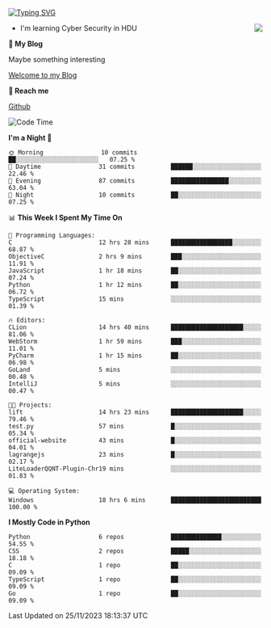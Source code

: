 [![Typing SVG](https://readme-typing-svg.herokuapp.com?font=Fira+Code&pause=1000&random=false&width=450&height=60&lines=Hello+%F0%9F%91%8B%F0%9F%8F%BB;I'm+JBNRZ)](https://git.io/typing-svg)

<a href="#">
  <img align="right" src="https://github-readme-stats.vercel.app/api?username=JBNRZ&show_icons=true&bg_color=15,f2f7fd,E0EAFC" />
</a>

- I'm learning Cyber Security in HDU

 **🌱 My Blog**

Maybe something interesting

[Welcome to my Blog](https://jbnrz.com.cn/)

 **💬 Reach me** 

[Github](https://github.com/JBNRZ)


<!--START_SECTION:waka-->
![Code Time](http://img.shields.io/badge/Code%20Time-115%20hrs%2042%20mins-blue)

**I'm a Night 🦉** 

```text
🌞 Morning                10 commits          ██░░░░░░░░░░░░░░░░░░░░░░░   07.25 % 
🌆 Daytime                31 commits          ██████░░░░░░░░░░░░░░░░░░░   22.46 % 
🌃 Evening                87 commits          ████████████████░░░░░░░░░   63.04 % 
🌙 Night                  10 commits          ██░░░░░░░░░░░░░░░░░░░░░░░   07.25 % 
```


📊 **This Week I Spent My Time On** 

```text
💬 Programming Languages: 
C                        12 hrs 28 mins      █████████████████░░░░░░░░   68.87 % 
ObjectiveC               2 hrs 9 mins        ███░░░░░░░░░░░░░░░░░░░░░░   11.91 % 
JavaScript               1 hr 18 mins        ██░░░░░░░░░░░░░░░░░░░░░░░   07.24 % 
Python                   1 hr 12 mins        ██░░░░░░░░░░░░░░░░░░░░░░░   06.72 % 
TypeScript               15 mins             ░░░░░░░░░░░░░░░░░░░░░░░░░   01.39 % 

🔥 Editors: 
CLion                    14 hrs 40 mins      ████████████████████░░░░░   81.06 % 
WebStorm                 1 hr 59 mins        ███░░░░░░░░░░░░░░░░░░░░░░   11.01 % 
PyCharm                  1 hr 15 mins        ██░░░░░░░░░░░░░░░░░░░░░░░   06.98 % 
GoLand                   5 mins              ░░░░░░░░░░░░░░░░░░░░░░░░░   00.48 % 
IntelliJ                 5 mins              ░░░░░░░░░░░░░░░░░░░░░░░░░   00.47 % 

🐱‍💻 Projects: 
lift                     14 hrs 23 mins      ████████████████████░░░░░   79.46 % 
test.py                  57 mins             █░░░░░░░░░░░░░░░░░░░░░░░░   05.34 % 
official-website         43 mins             █░░░░░░░░░░░░░░░░░░░░░░░░   04.01 % 
lagrangejs               23 mins             █░░░░░░░░░░░░░░░░░░░░░░░░   02.17 % 
LiteLoaderQQNT-Plugin-Chr19 mins             ░░░░░░░░░░░░░░░░░░░░░░░░░   01.83 % 

💻 Operating System: 
Windows                  18 hrs 6 mins       █████████████████████████   100.00 % 
```

**I Mostly Code in Python** 

```text
Python                   6 repos             ██████████████░░░░░░░░░░░   54.55 % 
CSS                      2 repos             █████░░░░░░░░░░░░░░░░░░░░   18.18 % 
C                        1 repo              ██░░░░░░░░░░░░░░░░░░░░░░░   09.09 % 
TypeScript               1 repo              ██░░░░░░░░░░░░░░░░░░░░░░░   09.09 % 
Go                       1 repo              ██░░░░░░░░░░░░░░░░░░░░░░░   09.09 % 
```




 Last Updated on 25/11/2023 18:13:37 UTC
<!--END_SECTION:waka-->

